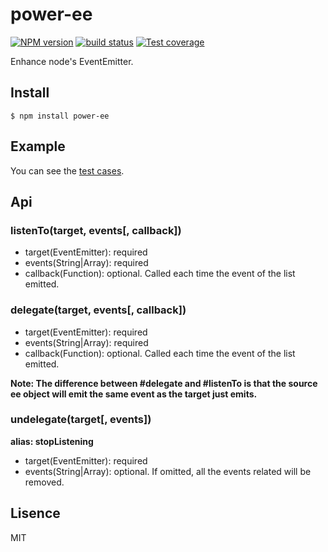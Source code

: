 # power-ee
[![NPM version][npm-image]][npm-url]
[![build status][travis-image]][travis-url]
[![Test coverage][coveralls-image]][coveralls-url]

Enhance node's EventEmitter.

## Install
`$ npm install power-ee`

## Example
You can see the [test cases](https://github.com/luckydrq/power-ee/blob/master/test/ee.test.js).

## Api

### listenTo(target, events[, callback])
- target(EventEmitter): required
- events(String|Array): required
- callback(Function): optional. Called each time the event of the list
  emitted.

### delegate(target, events[, callback])
- target(EventEmitter): required
- events(String|Array): required
- callback(Function): optional. Called each time the event of the list
  emitted.

__Note: The difference between #delegate and #listenTo is that the
  source ee object will emit the same event as the target just emits.__

### undelegate(target[, events])
__alias: stopListening__
- target(EventEmitter): required
- events(String|Array): optional. If omitted, all the events related
  will be removed.

## Lisence
MIT

[npm-image]: https://img.shields.io/npm/v/power-ee.svg?style=flat-square
[npm-url]: https://npmjs.org/package/power-ee
[travis-image]: https://img.shields.io/travis/luckydrq/power-ee/master.svg?style=flat-square
[travis-url]: https://travis-ci.org/luckydrq/power-ee
[coveralls-image]: https://img.shields.io/coveralls/luckydrq/power-ee/master.svg?style=flat-square
[coveralls-url]: https://coveralls.io/r/luckydrq/power-ee?branch=master
